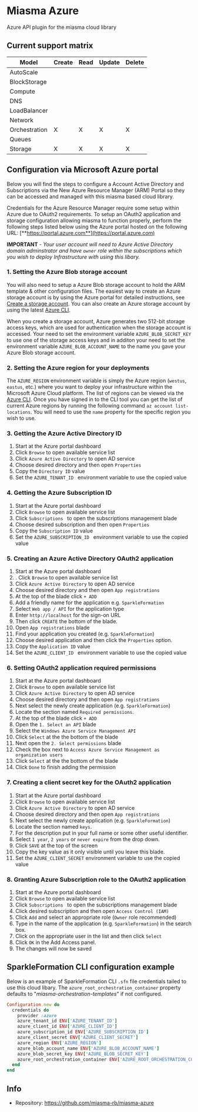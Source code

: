 # Miasma Azure

Azure API plugin for the miasma cloud library


## Current support matrix

|Model         |Create|Read|Update|Delete|
|--------------|------|----|------|------|
|AutoScale     |      |    |      |      |
|BlockStorage  |      |    |      |      |
|Compute       |      |    |      |      |
|DNS           |      |    |      |      |
|LoadBalancer  |      |    |      |      |
|Network       |      |    |      |      |
|Orchestration |  X   | X  |  X   |  X   |
|Queues        |      |    |      |      |
|Storage       |  X   | X  |  X   |  X   |




## Configuration via Microsoft Azure portal

Below you will find the steps to configure a Account Active Directory and Subscriptions via the New Azure Resource Manager (ARM) Portal so they can be accessed and managed with this miasma based cloud library. 

Credentials for the Azure Resource Manager require some setup within Azure due to OAuth2 requirements. To setup an OAuth2 application and storage configuration allowing miasma to function properly, perform the following steps listed below using the Azure portal hosted on the following URL: [**https://portal.azure.com**](https://portal.azure.com)

**IMPORTANT** - *Your user account will need to Azure Active Directory domain adminstrator and have `owner` role within the subscriptions which you wish to deploy Infrastructure with using this libary.*


### 1. Setting the Azure Blob storage account
You will also need to setup a Azure Blob storage account to hold the ARM template & other configuration files. The easiest way to create an Azure storage account is by using the Azure portal for detailed instructions, see [Create a storage account](https://docs.microsoft.com/en-us/azure/storage/storage-create-storage-account#create-a-storage-account). You can also create an Azure storage account by using the latest [Azure CLI](https://docs.microsoft.com/en-us/azure/storage/storage-azure-cli).

When you create a storage account, Azure generates two 512-bit storage access keys, which are used for authentication when the storage account is accessed. Your need to set the environment variable `AZURE_BLOB_SECRET_KEY` to use one of the storage access keys and in additon your need to set the environment variable `AZURE_BLOB_ACCOUNT_NAME` to the name you gave your Azure Blob storage account.


### 2. Setting the Azure region for your deployments
The `AZURE_REGION` environment variable is simply the Azure region (`westus`, `eastus`, etc.) where you want to deploy your infrastructure within the Microsoft Azure Cloud platform. The list of regions can be viewed via the [Azure CLI](https://https://github.com/Azure/azure-cli). Once you have signed in to the CLI tool you can get the list of current Azure regions by running the following command ```az account list-locations```. You will need to use the ```name``` property for the specific region you wish to use.


### 3. Getting the Azure Active Directory ID
1. Start at the Azure portal dashboard
2. Click `Browse` to open available service list
4. Click `Azure Active Directory` to open AD service
4. Choose desired directory and then open `Properties`
5. Copy the `Directory ID` value
6. Set the `AZURE_TENANT_ID ` environment variable to use the copied value


### 4. Getting the Azure Subscription ID
1. Start at the Azure portal dashboard
1. Click `Browse` to open available service list
2. Click `Subscriptions ` to open the subscriptions management blade
3. Choose desired subscription and then open `Properties`
4. Copy the `Subscription ID` value 
6. Set the `AZURE_SUBSCRIPTION_ID ` environment variable to use the copied value


### 5. Creating an Azure Active Directory OAuth2 application
1. Start at the Azure portal dashboard
2. . Click `Browse` to open available service list
3. Click `Azure Active Directory` to open AD service
4. Choose desired directory and then open `App registrations`
5. At the top of the blade click `+ ADD`
6. Add a friendly name for the application e.g. `SparkleFormation` 
7. Select `Web app / API` for the application type
8. Enter `http://localhost` for the sign-on URL
9. Then click `CREATE` the bottom of the blade.
10. Open `App registrations` blade
11. Find your application you created (e.g. `SparkleFormation`)
12. Choose desired application and then click the `Properties` option. 
13. Copy the `Application ID` value 
14. Set the `AZURE_CLIENT_ID ` environment variable to use the copied value

### 6. Setting OAuth2 application required permissions
1. Start at the Azure portal dashboard
2. Click `Browse` to open available service list
3. Click `Azure Active Directory` to open AD service
4. Choose desired directory and then open `App registrations`
5. Next select the newly create application (e.g. `SparkleFormation`)
6. Locate the section named `Required permissions`.
7. At the top of the blade click `+ ADD`
8. Open the `1. Select an API` blade 
9. Select the `Windows Azure Service Management API` 
10. Click `Select` at the the bottom of the blade
11. Next open the `2. Select permissions` blade 
12. Check the box next to `Access Azure Service Management as organization users` 
13. Click `Select` at the the bottom of the blade
14. Click `Done` to finish adding the permission

### 7. Creating a client secret key for the OAuth2 application
1. Start at the Azure portal dashboard
2. Click `Browse` to open available service list
3. Click `Azure Active Directory` to open AD service
4. Choose desired directory and then open `App registrations`
5. Next select the newly create application (e.g. `SparkleFormation`)
6. Locate the section named `keys`.
7. For the description put in your full name or some other useful identifier.
8. Select `1 year`, `2 years` or `never expire` from the drop down.
9.  Click `SAVE` at the top of the screen
10. Copy the key value as it only visible until you leave this blade.
11. Set the `AZURE_CLIENT_SECRET` environment variable to use the copied value

### 8. Granting Azure Subscription role to the OAuth2 application
1. Start at the Azure portal dashboard
2. Click `Browse` to open available service list
2. Click `Subscriptions ` to open the subscriptions management blade
4. Click desired subscription and then open `Access Control (IAM)`
5. Click `Add` and select an appropriate role (`Owner` role recommended)
6. Type in the name of the application (e.g. `SparkleFormation`) in the search box. 
7. Click on the appropriate user in the list and then click `Select`
8. Click `OK` in the Add Access panel. 
9. The changes will now be saved


## SparkleFormation CLI configuration example
Below is an example of SparkleFormation CLI ```.sfn``` file credentials tailed to use this cloud libary. The ```azure_root_orchestration_container``` property defaults to "*miasma-orchestration-templates*" if not configured.

```ruby
Configuration.new do
  credentials do
    provider :azure
    azure_tenant_id ENV['AZURE_TENANT_ID']
    azure_client_id ENV['AZURE_CLIENT_ID']
    azure_subscription_id ENV['AZURE_SUBSCRIPTION_ID']
    azure_client_secret ENV['AZURE_CLIENT_SECRET']
    azure_region ENV['AZURE_REGION']
    azure_blob_account_name ENV['AZURE_BLOB_ACCOUNT_NAME']
    azure_blob_secret_key ENV['AZURE_BLOB_SECRET_KEY']
    azure_root_orchestration_container ENV['AZURE_ROOT_ORCHESTRATION_CONTAINER']
  end
end
```


## Info
* Repository: https://github.com/miasma-rb/miasma-azure

